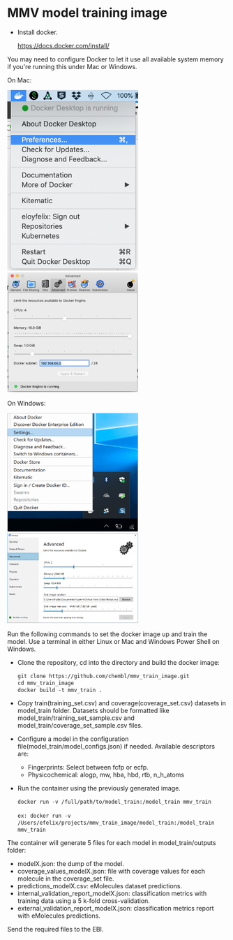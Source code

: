 # MMV model training image


- Install docker.

  https://docs.docker.com/install/

You may need to configure Docker to let it use all available system memory if you're running this under Mac or Windows. 

On Mac:

<a><img src="https://github.com/chembl/mmv_train_image/blob/master/images/mac1.png" width="300" ></a>
<a><img src="https://github.com/chembl/mmv_train_image/blob/master/images/mac2.png" width="300" ></a>


On Windows:

<a><img src="https://github.com/chembl/mmv_train_image/blob/master/images/win1.png" width="300" ></a>
<a><img src="https://github.com/chembl/mmv_train_image/blob/master/images/win2.png" width="300" ></a>


Run the following commands to set the docker image up and train the model. Use a terminal in either Linux or Mac and Windows Power Shell on Windows.


- Clone the repository, cd into the directory and build the docker image:

  ```
  git clone https://github.com/chembl/mmv_train_image.git
  cd mmv_train_image
  docker build -t mmv_train .
  ```

- Copy train(training_set.csv) and coverage(coverage_set.csv) datasets in model_train folder. Datasets should be formatted like model_train/training_set_sample.csv and model_train/coverage_set_sample.csv files.

- Configure a model in the configuration file(model_train/model_configs.json) if needed. Available descriptors are:

    - Fingerprints: Select between fcfp or ecfp.
    - Physicochemical: alogp, mw, hba, hbd, rtb, n_h_atoms

- Run the container using the previously generated image.

  ```
  docker run -v /full/path/to/model_train:/model_train mmv_train
  
  ex: docker run -v /Users/efelix/projects/mmv_train_image/model_train:/model_train mmv_train
  ```

The container will generate 5 files for each model in model_train/outputs folder:

- modelX.json: the dump of the model.
- coverage_values_modelX.json: file with coverage values for each molecule in the coverage_set file.
- predictions_modelX.csv: eMolecules dataset predictions.
- internal_validation_report_modelX.json: classification metrics with training data using a 5 k-fold cross-validation.
- external_validation_report_modelX.json: classification metrics report with eMolecules predictions.

Send the required files to the EBI.
